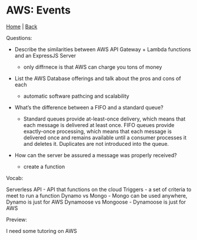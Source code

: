 # AWS: Events

[Home](/README.md) | [Back](/401-main/401TableofContents.md)

Questions:

- Describe the similarities between AWS API Gateway + Lambda functions and an ExpressJS Server

  - only diffrnece is that AWS can charge you tons of money

- List the AWS Database offerings and talk about the pros and cons of each

  - automatic software pathcing and scalability

- What’s the difference between a FIFO and a standard queue?

  - Standard queues provide at-least-once delivery, which means that each message is delivered at least once. FIFO queues provide exactly-once processing, which means that each message is delivered once and remains available until a consumer processes it and deletes it. Duplicates are not introduced into the queue.

- How can the server be assured a message was properly received?

  - create a function


Vocab:

Serverless API - API that functions on the cloud
Triggers - a set of criteria to meet to run a function
Dynamo vs Mongo - Mongo can be used anywhere, Dynamo is just for AWS
Dynamoose vs Mongoose - Dynamoose is just for AWS

Preview:

I need some tutoring on AWS
